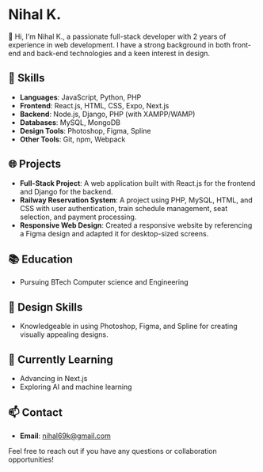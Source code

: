 # Nihal K.

👋 Hi, I'm Nihal K., a passionate full-stack developer with 2 years of experience in web development. I have a strong background in both front-end and back-end technologies and a keen interest in design.

## 🔧 Skills
- **Languages**: JavaScript, Python, PHP
- **Frontend**: React.js, HTML, CSS, Expo, Next.js
- **Backend**: Node.js, Django, PHP (with XAMPP/WAMP)
- **Databases**: MySQL, MongoDB
- **Design Tools**: Photoshop, Figma, Spline
- **Other Tools**: Git, npm, Webpack

## 🌐 Projects
- **Full-Stack Project**: A web application built with React.js for the frontend and Django for the backend.
- **Railway Reservation System**: A project using PHP, MySQL, HTML, and CSS with user authentication, train schedule management, seat selection, and payment processing.
- **Responsive Web Design**: Created a responsive website by referencing a Figma design and adapted it for desktop-sized screens.

## 📚 Education
- Pursuing BTech Computer science and Engineering 

## 🎨 Design Skills
- Knowledgeable in using Photoshop, Figma, and Spline for creating visually appealing designs.

## 🚀 Currently Learning
- Advancing in Next.js
- Exploring AI and machine learning

## 📫 Contact
- **Email**: nihal69k@gmail.com

Feel free to reach out if you have any questions or collaboration opportunities!
